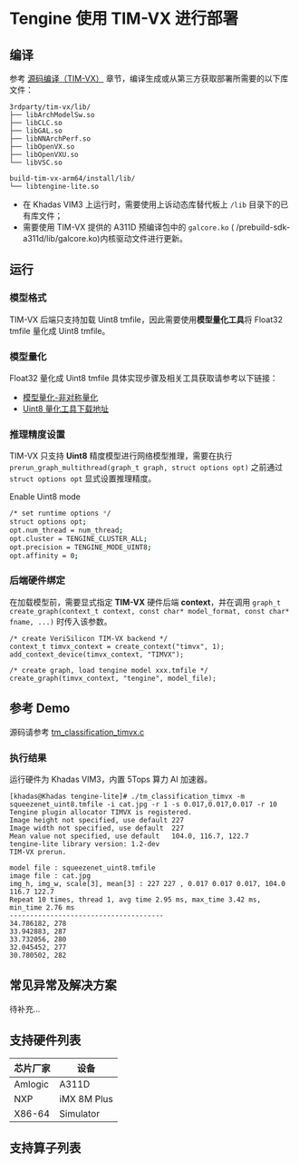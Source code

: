 # Tengine 使用 TIM-VX 进行部署

## 编译

参考 [源码编译（TIM-VX）](../source_compile/compile_timvx.md) 章节，编译生成或从第三方获取部署所需要的以下库文件：

```
3rdparty/tim-vx/lib/
├── libArchModelSw.so
├── libCLC.so
├── libGAL.so
├── libNNArchPerf.so
├── libOpenVX.so
├── libOpenVXU.so
└── libVSC.so

build-tim-vx-arm64/install/lib/
└── libtengine-lite.so
```

- 在 Khadas VIM3 上运行时，需要使用上诉动态库替代板上 `/lib` 目录下的已有库文件；
- 需要使用 TIM-VX 提供的 A311D 预编译包中的 `galcore.ko` ( /prebuild-sdk-a311d/lib/galcore.ko)内核驱动文件进行更新。

## 运行

### 模型格式

TIM-VX 后端只支持加载 Uint8 tmfile，因此需要使用**模型量化工具**将 Float32 tmfile 量化成 Uint8 tmfile。

### 模型量化

Float32 量化成 Uint8 tmfile 具体实现步骤及相关工具获取请参考以下链接：

- [模型量化-非对称量化](../user_guides/quant_tool_uint8.md)
- [Uint8 量化工具下载地址](https://github.com/OAID/Tengine/releases/download/lite-v1.3/quant_tool_uint8)

### 推理精度设置

TIM-VX 只支持 **Uint8** 精度模型进行网络模型推理，需要在执行 `prerun_graph_multithread(graph_t graph, struct options opt)` 之前通过 `struct options opt` 显式设置推理精度。

Enable Uint8 mode

```bash
/* set runtime options */
struct options opt;
opt.num_thread = num_thread;
opt.cluster = TENGINE_CLUSTER_ALL;
opt.precision = TENGINE_MODE_UINT8;
opt.affinity = 0;
```

### 后端硬件绑定

在加载模型前，需要显式指定 **TIM-VX** 硬件后端 **context**，并在调用 `graph_t create_graph(context_t context, const char* model_format, const char* fname, ...)` 时传入该参数。

```
/* create VeriSilicon TIM-VX backend */
context_t timvx_context = create_context("timvx", 1);
add_context_device(timvx_context, "TIMVX");

/* create graph, load tengine model xxx.tmfile */
create_graph(timvx_context, "tengine", model_file);
```

## 参考 Demo

源码请参考 [tm_classification_timvx.c](https://github.com/OAID/Tengine/blob/tengine-lite/examples/tm_classification_timvx.c)

### 执行结果

运行硬件为 Khadas VIM3，内置 5Tops 算力 AI 加速器。

```
[khadas@Khadas tengine-lite]# ./tm_classification_timvx -m squeezenet_uint8.tmfile -i cat.jpg -r 1 -s 0.017,0.017,0.017 -r 10
Tengine plugin allocator TIMVX is registered.
Image height not specified, use default 227
Image width not specified, use default  227
Mean value not specified, use default   104.0, 116.7, 122.7
tengine-lite library version: 1.2-dev
TIM-VX prerun.

model file : squeezenet_uint8.tmfile
image file : cat.jpg
img_h, img_w, scale[3], mean[3] : 227 227 , 0.017 0.017 0.017, 104.0 116.7 122.7
Repeat 10 times, thread 1, avg time 2.95 ms, max_time 3.42 ms, min_time 2.76 ms
--------------------------------------
34.786182, 278
33.942883, 287
33.732056, 280
32.045452, 277
30.780502, 282
```

## 常见异常及解决方案

待补充...

## 支持硬件列表

| 芯片厂家  | 设备      |
| -------- | --------- |
| Amlogic | A311D        |
| NXP     | iMX 8M Plus |
| X86-64  | Simulator    |

## 支持算子列表

